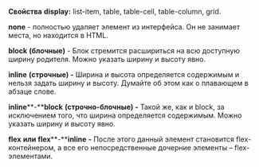 **Свойства** **display:** list-item, table, table-cell, table-column, grid.

**none** - полностью удаляет элемент из интерфейса. Он не занимает места, но находится в HTML.

**block** **(блочные)** - Блок стремится расшириться на всю доступную ширину родителя. Можно указать ширину и высоту явно.

**inline** **(строчные) -** Ширина и высота определяется содержимым и нельзя задать ширину и высоту. Думайте об этом как о плавающем в абзаце слове.

**inline****-****block** **(строчно-блочные) -** Такой же, как и block, за исключением того, что ширина определяется содержимым. Можно указать ширину и высоту явно.

**flex** **или** **flex****-****inline** **-** После этого данный элемент становится flex-контейнером, а все его непосредственные дочерние элементы – flex-элементами.